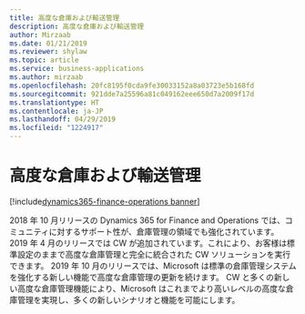 ```yaml
---
title: 高度な倉庫および輸送管理
description: 高度な倉庫および輸送管理
author: Mirzaab
ms.date: 01/21/2019
ms.reviewer: shylaw
ms.topic: article
ms.service: business-applications
ms.author: mirzaab
ms.openlocfilehash: 20fc8195f0cda9fe30033152a8a03723e5b168fd
ms.sourcegitcommit: 921dde7a25596a81c049162eee650d7a2009f17d
ms.translationtype: HT
ms.contentlocale: ja-JP
ms.lasthandoff: 04/29/2019
ms.locfileid: "1224917"
---
```

#  <a name="advanced-warehouse-and-transportation-management"></a>高度な倉庫および輸送管理
[!include[dynamics365-finance-operations banner](../includes/dynamics365-finance-operations.md)]



2018 年 10 月リリースの Dynamics 365 for Finance and Operations では、コミュニティに対するサポート性が、倉庫管理の領域でも強化されています。 2019 年 4 月のリリースでは CW が追加されています。これにより、お客様は標準設定のままで高度な倉庫管理と完全に統合された CW ソリューションを実行できます。 2019 年 10 月のリリースでは、Microsoft は標準の倉庫管理システムを強化する新しい機能で高度な倉庫管理の更新を続けます。 CW と多くの新しい高度な倉庫管理機能により、Microsoft はこれまでより高いレベルの高度な倉庫管理を実現し、多くの新しいシナリオと機能を可能にします。
